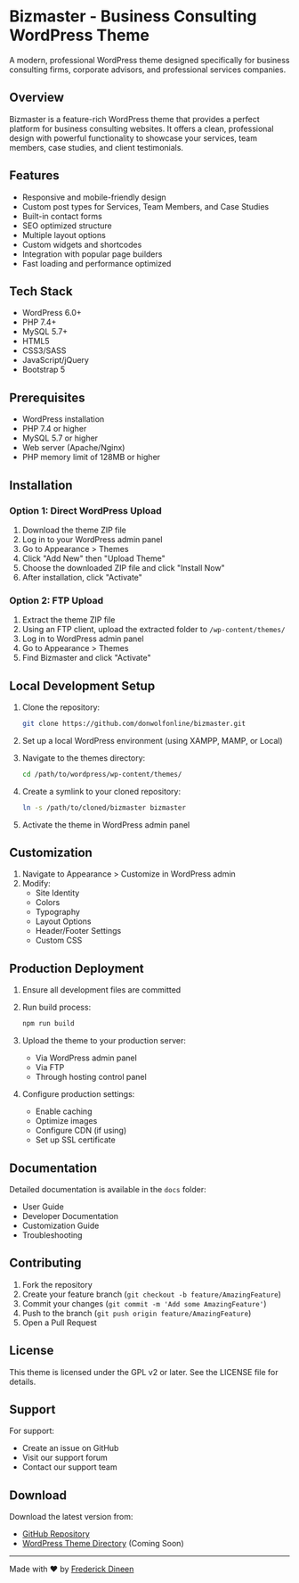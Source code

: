 # Bizmaster - Business Consulting WordPress Theme

A modern, professional WordPress theme designed specifically for business consulting firms, corporate advisors, and professional services companies.

## Overview

Bizmaster is a feature-rich WordPress theme that provides a perfect platform for business consulting websites. It offers a clean, professional design with powerful functionality to showcase your services, team members, case studies, and client testimonials.

## Features

- Responsive and mobile-friendly design
- Custom post types for Services, Team Members, and Case Studies
- Built-in contact forms
- SEO optimized structure
- Multiple layout options
- Custom widgets and shortcodes
- Integration with popular page builders
- Fast loading and performance optimized

## Tech Stack

- WordPress 6.0+
- PHP 7.4+
- MySQL 5.7+
- HTML5
- CSS3/SASS
- JavaScript/jQuery
- Bootstrap 5

## Prerequisites

- WordPress installation
- PHP 7.4 or higher
- MySQL 5.7 or higher
- Web server (Apache/Nginx)
- PHP memory limit of 128MB or higher

## Installation

### Option 1: Direct WordPress Upload

1. Download the theme ZIP file
2. Log in to your WordPress admin panel
3. Go to Appearance > Themes
4. Click "Add New" then "Upload Theme"
5. Choose the downloaded ZIP file and click "Install Now"
6. After installation, click "Activate"

### Option 2: FTP Upload

1. Extract the theme ZIP file
2. Using an FTP client, upload the extracted folder to `/wp-content/themes/`
3. Log in to WordPress admin panel
4. Go to Appearance > Themes
5. Find Bizmaster and click "Activate"

## Local Development Setup

1. Clone the repository:
   ```bash
   git clone https://github.com/donwolfonline/bizmaster.git
   ```

2. Set up a local WordPress environment (using XAMPP, MAMP, or Local)

3. Navigate to the themes directory:
   ```bash
   cd /path/to/wordpress/wp-content/themes/
   ```

4. Create a symlink to your cloned repository:
   ```bash
   ln -s /path/to/cloned/bizmaster bizmaster
   ```

5. Activate the theme in WordPress admin panel

## Customization

1. Navigate to Appearance > Customize in WordPress admin
2. Modify:
   - Site Identity
   - Colors
   - Typography
   - Layout Options
   - Header/Footer Settings
   - Custom CSS

## Production Deployment

1. Ensure all development files are committed
2. Run build process:
   ```bash
   npm run build
   ```

3. Upload the theme to your production server:
   - Via WordPress admin panel
   - Via FTP
   - Through hosting control panel

4. Configure production settings:
   - Enable caching
   - Optimize images
   - Configure CDN (if using)
   - Set up SSL certificate

## Documentation

Detailed documentation is available in the `docs` folder:
- User Guide
- Developer Documentation
- Customization Guide
- Troubleshooting

## Contributing

1. Fork the repository
2. Create your feature branch (`git checkout -b feature/AmazingFeature`)
3. Commit your changes (`git commit -m 'Add some AmazingFeature'`)
4. Push to the branch (`git push origin feature/AmazingFeature`)
5. Open a Pull Request

## License

This theme is licensed under the GPL v2 or later. See the LICENSE file for details.

## Support

For support:
- Create an issue on GitHub
- Visit our support forum
- Contact our support team

## Download

Download the latest version from:
- [GitHub Repository](https://github.com/donwolfonline/bizmaster)
- [WordPress Theme Directory](#) (Coming Soon)

---

Made with ❤️ by [Frederick Dineen](https://github.com/donwolfonline)
